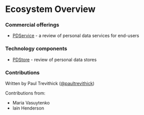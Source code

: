 # Ecosystem Overview

### Commercial offerings

- [PDService](PDService.md) - a review of personal data services for end-users

### Technology components

- [PDStore](PDStore.md) - review of personal data stores

### Contributions

Written by Paul Trevithick ([@paultrevithick](https://twitter.com/paultrevithick))

Contributions from:

- Maria Vasuytenko
- Iain Henderson



